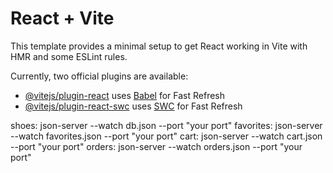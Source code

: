 # React + Vite

This template provides a minimal setup to get React working in Vite with HMR and some ESLint rules.

Currently, two official plugins are available:

- [@vitejs/plugin-react](https://github.com/vitejs/vite-plugin-react/blob/main/packages/plugin-react/README.md) uses [Babel](https://babeljs.io/) for Fast Refresh
- [@vitejs/plugin-react-swc](https://github.com/vitejs/vite-plugin-react-swc) uses [SWC](https://swc.rs/) for Fast Refresh

shoes: json-server --watch db.json --port "your port"
favorites: json-server --watch favorites.json --port "your port"
cart: json-server --watch cart.json --port "your port"
orders: json-server --watch orders.json --port "your port"
